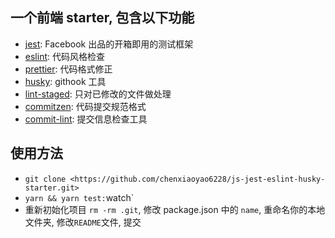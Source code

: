 ## 一个前端 starter, 包含以下功能

- [jest](https://jestjs.io/docs/en/getting-started.html): Facebook 出品的开箱即用的测试框架
- [eslint](https://eslint.org/): 代码风格检查
- [prettier](https://prettier.io/docs/en/index.html): 代码格式修正
- [husky](https://github.com/typicode/husky): githook 工具
- [lint-staged](https://www.npmjs.com/package/lint-staged): 只对已修改的文件做处理
- [commitzen](https://github.com/commitizen/cz-cli): 代码提交规范格式
- [commit-lint](https://github.com/conventional-changelog/commitlint#readme): 提交信息检查工具

## 使用方法

- `git clone <https://github.com/chenxiaoyao6228/js-jest-eslint-husky-starter.git>`
- `yarn && yarn test:`watch`
- 重新初始化项目 `rm -rm .git`, 修改 package.json 中的 `name`, 重命名你的本地文件夹, 修改`README`文件, 提交

